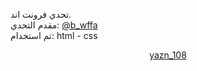 تحدي فرونت اند.
<br>
مقدم التحدي:
<a href="https://twitter.com/b_wffa/status/1566828716067545090?t=-wb94GVzYTuFYX-CO1FwYQ&s=19">@b_wffa</a>
<br>
تم استخدام: html - css

<div align="center">
    <a  href="https://yazn-108.github.io/yazn_108/">
    yazn_108</a>
</div>

